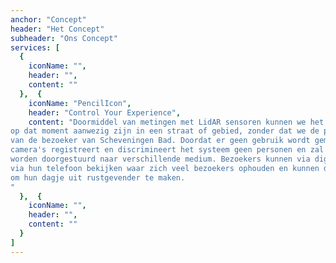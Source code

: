 ```yaml
---
anchor: "Concept"
header: "Het Concept"
subheader: "Ons Concept"
services: [
  {
    iconName: "",
    header: "",
    content: ""
  },  {
    iconName: "PencilIcon",
    header: "Control Your Experience",
    content: "Doormiddel van metingen met LidAR sensoren kunnen we het aantal personen meten die
op dat moment aanwezig zijn in een straat of gebied, zonder dat we de privacy schenden
van de bezoeker van Scheveningen Bad. Doordat er geen gebruik wordt gemaakt van
camera's registreert en discrimineert het systeem geen personen en zal deze live informatie
worden doorgestuurd naar verschillende medium. Bezoekers kunnen via digitale borden en
via hun telefoon bekijken waar zich veel bezoekers ophouden en kunnen deze vermijden
om hun dagje uit rustgevender te maken.
"
  },  {
    iconName: "",
    header: "",
    content: ""
  }
]
---
```

